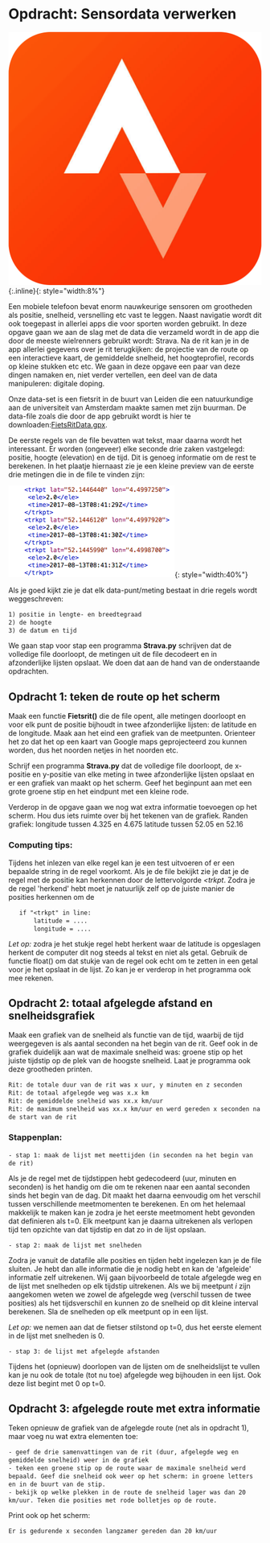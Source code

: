 # Opdracht: Sensordata verwerken  

![](StravaLogo.png){:.inline}{: style="width:8%"}

Een mobiele telefoon bevat enorm nauwkeurige sensoren om grootheden als positie, snelheid, versnelling etc vast te leggen. Naast navigatie wordt dit ook toegepast in allerlei apps die voor sporten worden gebruikt. In deze opgave gaan we aan de slag met de data die verzameld wordt in de app die door de meeste wielrenners gebruikt wordt: Strava. Na de rit kan je in de app allerlei gegevens over je rit terugkijken: de projectie van de route op een interactieve kaart, de gemiddelde snelheid, het hoogteprofiel, records op kleine stukken etc etc. We gaan in deze opgave een paar van deze dingen namaken en, niet verder vertellen, een deel van de data manipuleren: digitale doping.

Onze data-set is een fietsrit in de buurt van Leiden die een natuurkundige aan de universiteit van Amsterdam maakte samen met zijn buurman. De data-file zoals die door de app gebruikt wordt is hier te downloaden:[FietsRitData.gpx](FietsRitData.gpx).

De eerste regels van de file bevatten wat tekst, maar daarna wordt het interessant. Er worden (ongeveer) elke seconde drie zaken vastgelegd: positie, hoogte (elevation) en de tijd. Dit is genoeg informatie om de rest te berekenen. In het plaatje hiernaast zie je een kleine preview van de eerste drie metingen die in de file te vinden zijn:

![](DataFilePreview.png){: style="width:40%"}

Als je goed kijkt zie je dat elk data-punt/meting bestaat in drie regels wordt weggeschreven:

	1) positie in lengte- en breedtegraad 
	2) de hoogte
	3) de datum en tijd

We gaan stap voor stap een programma **Strava.py** schrijven dat de volledige file doorloopt, de metingen uit de file decodeert en in afzonderlijke lijsten opslaat. We doen dat aan de hand van de onderstaande opdrachten.

## Opdracht 1: teken de route op het scherm

Maak een functie **Fietsrit()** die de file opent, alle metingen doorloopt en voor elk punt de positie bijhoudt in twee afzonderlijke lijsten: de latitude en de longitude. Maak aan het eind  een grafiek van de meetpunten. Orienteer het zo dat het op een kaart van Google maps geprojecteerd zou kunnen worden, dus het noorden netjes in het noorden etc.

Schrijf een programma **Strava.py** dat de volledige file doorloopt, de x-positie en y-positie van elke meting in twee afzonderlijke lijsten opslaat en er een grafiek van maakt op het scherm. Geef het beginpunt aan met een grote groene stip en het eindpunt met een kleine rode. 

Verderop in de opgave gaan we nog wat extra informatie toevoegen op het scherm. Hou dus iets ruimte over bij het tekenen van de grafiek.  Randen grafiek:
	 longitude tussen 4.325 en 4.675
	 latitude tussen 52.05 en 52.16

### Computing tips:

Tijdens het inlezen van elke regel kan je een test uitvoeren of er een bepaalde string in de regel voorkomt. Als je de file bekijkt zie je dat je de regel met de positie kan herkennen door de lettervolgorde *<trkpt*. Zodra je de regel 'herkend' hebt moet je natuurlijk zelf op de juiste manier de posities herkennen om de

       if "<trkpt" in line: 
           latitude = ....
           longitude = ....

*Let op:* zodra je het stukje regel hebt herkent waar de latitude is opgeslagen herkent de computer dit nog steeds al tekst en niet als getal. Gebruik de functie float() om dat stukje van de regel ook echt om te zetten in een getal voor je het opslaat in de lijst. Zo kan je er verderop in het programma ook mee rekenen.


## Opdracht 2: totaal afgelegde afstand en snelheidsgrafiek

Maak een grafiek van de snelheid als functie van de tijd, waarbij de tijd weergegeven is als aantal seconden na het begin van de rit. Geef ook in de grafiek duidelijk aan wat de maximale snelheid was: groene stip op het juiste tijdstip op de plek van de hoogste snelheid. Laat je programma ook deze grootheden printen.

	Rit: de totale duur van de rit was x uur, y minuten en z seconden
	Rit: de totaal afgelegde weg was x.x km
	Rit: de gemiddelde snelheid was xx.x km/uur
	Rit: de maximum snelheid was xx.x km/uur en werd gereden x seconden na de start van de rit
        
### Stappenplan:

	- stap 1: maak de lijst met meettijden (in seconden na het begin van de rit)


Als je de regel met de tijdstippen hebt gedecodeerd (uur, minuten en seconden) is het handig om die om te rekenen naar een aantal seconden sinds het begin van de dag. Dit maakt het daarna eenvoudig om het verschil tussen verschillende meetmomenten te berekenen. En om het helemaal makkelijk te maken kan je zodra je het eerste meetmoment hebt gevonden dat definieren als t=0. Elk meetpunt kan je daarna uitrekenen als verlopen tijd ten opzichte van dat tijdstip en dat zo in de lijst opslaan.

    - stap 2: maak de lijst met snelheden 


Zodra je vanuit de datafile alle posities en tijden hebt ingelezen kan je de file sluiten. Je hebt dan alle informatie die je nodig hebt en kan de 'afgeleide' informatie zelf uitrekenen. Wij gaan bijvoorbeeld de totale afgelegde weg en de lijst met snelheden op elk tijdstip uitrekenen. Als we bij meetpunt *i* zijn aangekomen weten we zowel de afgelegde weg (verschil tussen de twee posities) als het tijdsverschil en kunnen zo de snelheid op dit kleine interval berekenen. Sla de snelheden op elk meetpunt op in een lijst.

*Let op:* we nemen aan dat de fietser stilstond op t=0, dus het eerste element in de lijst met snelheden is 0.

    - stap 3: de lijst met afgelegde afstanden


Tijdens het (opnieuw) doorlopen van de lijsten om de snelheidslijst te vullen kan je nu ook de totale (tot nu toe) afgelegde weg bijhouden in een lijst. Ook deze list begint met 0 op t=0.

        
## Opdracht 3: afgelegde route met extra informatie

Teken opnieuw de grafiek van de afgelegde route (net als in opdracht 1), maar voeg nu wat extra elementen toe:

  	- geef de drie samenvattingen van de rit (duur, afgelegde weg en gemiddelde snelheid) weer in de grafiek
  	- teken een groene stip op de route waar de maximale snelheid werd bepaald. Geef die snelheid ook weer op het scherm: in groene letters en in de buurt van de stip.
  	- bekijk op welke plekken in de route de snelheid lager was dan 20 km/uur. Teken die posities met rode bolletjes op de route.

Print ook op het scherm:

	Er is gedurende x seconden langzamer gereden dan 20 km/uur
	


